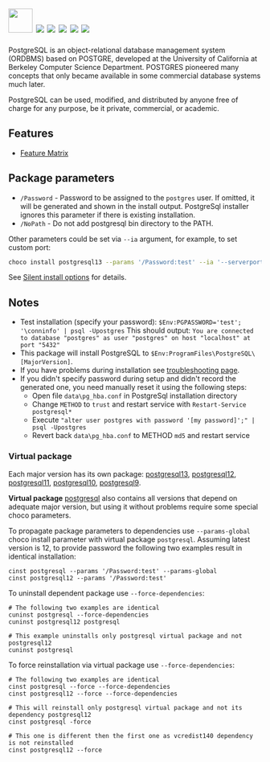 # <img src="https://cdn.jsdelivr.net/gh/majkinetor/chocolatey/postgresql/icon.png" width="48" height="48"/> [![](https://img.shields.io/chocolatey/v/postgresql.svg?color=red&label=postgresql)](https://chocolatey.org/packages/postgresql) [![](https://img.shields.io/chocolatey/v/postgresql12.svg?color=red&label=postgresql12)](https://chocolatey.org/packages/postgresql12) [![](https://img.shields.io/chocolatey/v/postgresql11.svg?color=red&label=postgresql11)](https://chocolatey.org/packages/postgresql11) [![](https://img.shields.io/chocolatey/v/postgresql10.svg?color=red&label=postgresql10)](https://chocolatey.org/packages/postgresql10) [![](https://img.shields.io/chocolatey/v/postgresql9.svg?color=red&label=postgresql9)](https://chocolatey.org/packages/postgresql9)

PostgreSQL is an object-relational database management system (ORDBMS) based on POSTGRE, developed at the University of California at Berkeley Computer Science Department. POSTGRES pioneered many concepts that only became available in some commercial database systems much later.

PostgreSQL can be used, modified, and distributed by anyone free of charge for any purpose, be it private, commercial, or academic.

## Features

- [Feature Matrix](https://www.postgresql.org/about/featurematrix)

## Package parameters
- `/Password` - Password to be assigned to the `postgres` user. If omitted, it will be generated and shown in the install output. PostgreSql installer ignores this parameter if there is existing installation.
- `/NoPath` - Do not add postgresql bin directory to the PATH.

Other parameters could be set via `--ia` argument, for example, to set custom port:

```sh
choco install postgresql13 --params '/Password:test' --ia '--serverport 5433'
```

See [Silent install options](https://www.enterprisedb.com/edb-docs/d/postgresql/installation-getting-started/installation-guide-installers/10/PostgreSQL_Installation_Guide.1.16.html) for details.

## Notes

- Test installation (specify your password):
`$Env:PGPASSWORD='test'; '\conninfo' | psql -Upostgres`
This should output:
`You are connected to database "postgres" as user "postgres" on host "localhost" at port "5432"`
- This package will install PostgreSQL to `$Env:ProgramFiles\PostgreSQL\[MajorVersion]`.
- If you have problems during installation see [troubleshooting page](https://wiki.postgresql.org/wiki/Troubleshooting_Installation).
- If you didn't specify password during setup and didn't record the generated one, you need manually reset it using the following steps:
    - Open file `data\pg_hba.conf` in PostgreSql installation directory
    - Change `METHOD` to `trust` and restart service with `Restart-Service postgresql*`
    - Execute `"alter user postgres with password '[my password]';" | psql -Upostgres`
    - Revert back `data\pg_hba.conf` to METHOD `md5` and restart service

### Virtual package

Each major version has its own package: [postgresql13](https://chocolatey.org/packages/postgresql13), [postgresql12](https://chocolatey.org/packages/postgresql12), [postgresql11](https://chocolatey.org/packages/postgresql11), [postgresql10](https://chocolatey.org/packages/postgresql10), [postgresql9](https://chocolatey.org/packages/postgresql9).

**Virtual package** [postgresql](https://chocolatey.org/packages/postgresql) also contains all versions that depend on adequate major version, but using it without problems require some special choco parameters.

To propagate package parameters to dependencies use `--params-global` choco install parameter with virtual package `postgresql`. Assuming latest version is 12, to provide password the following two examples result in identical installation:

```
cinst postgresql --params '/Password:test' --params-global
cinst postgresql12 --params '/Password:test'
```

To uninstall dependent package use `--force-dependencies`:

```
# The following two examples are identical
cuninst postgresql --force-dependencies
cuninst postgresql12 postgresql

# This example uninstalls only postgresql virtual package and not postgresql12
cuninst postgresql
```

To force reinstallation via virtual package use `--force-dependencies`:

```
# The following two examples are identical
cinst postgresql --force --force-dependencies
cinst postgresql12 --force --force-dependencies

# This will reinstall only postgresql virtual package and not its dependency postgresql12
cinst postgresql -force

# This one is different then the first one as vcredist140 dependency is not reinstalled
cinst postgresql12 --force
```
